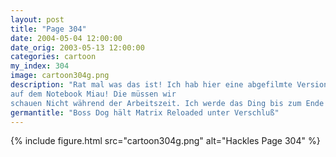```yaml
---
layout: post
title: "Page 304"
date: 2004-05-04 12:00:00
date_orig: 2003-05-13 12:00:00
categories: cartoon
my_index: 304
image: cartoon304g.png
description: "Rat mal was das ist! Ich hab hier eine abgefilmte Version von Matrix Reloaded 
auf dem Notebook Miau! Die müssen wir
schauen Nicht während der Arbeitszeit. Ich werde das Ding bis zum Ende des Tages konfiszieren Hey Ich brauche einen Sichtschutz an diesem Fenster Preston Katrina Vittles Boss Dog Hackles"
germantitle: "Boss Dog hält Matrix Reloaded unter Verschluß"
---
```


{% include figure.html src="cartoon304g.png" alt="Hackles Page 304"  %}
